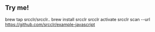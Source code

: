 ## Try me!
brew tap srcclr/srcclr..
brew install srcclr
srcclr activate
srcclr scan --url https://github.com/srcclr/example-javascript
```
